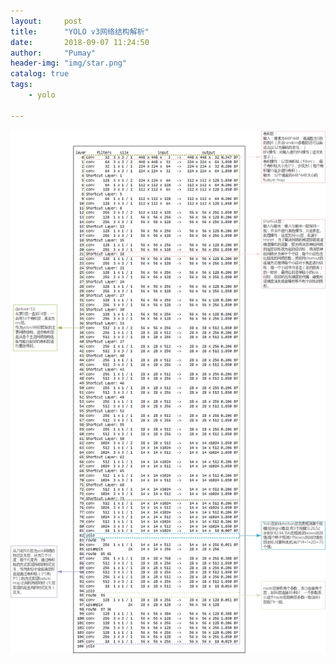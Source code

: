 ```yaml
---
layout:     post
title:      "YOLO v3网络结构解析"
date:       2018-09-07 11:24:50
author:     "Pumay"
header-img: "img/star.png"
catalog: true
tags:
    - yolo
    
---
```





![](/img/YOLOv3.png)


